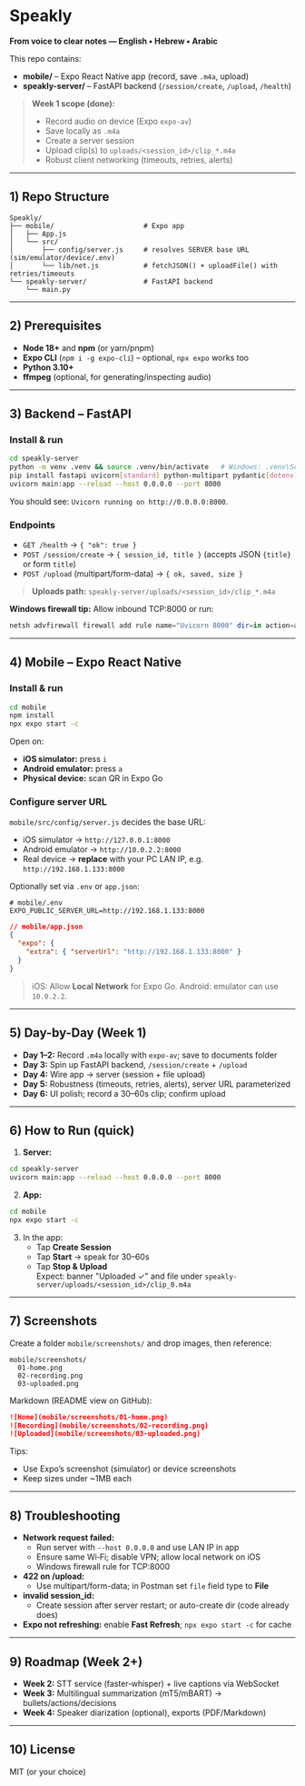 # Speakly
**From voice to clear notes — English • Hebrew • Arabic**

This repo contains:
- **mobile/** – Expo React Native app (record, save `.m4a`, upload)
- **speakly-server/** – FastAPI backend (`/session/create`, `/upload`, `/health`)

> **Week 1 scope (done):**
> - Record audio on device (Expo `expo-av`)
> - Save locally as `.m4a`
> - Create a server session
> - Upload clip(s) to `uploads/<session_id>/clip_*.m4a`
> - Robust client networking (timeouts, retries, alerts)

---

## 1) Repo Structure
```
Speakly/
├── mobile/                      # Expo app
│   ├── App.js
│   └── src/
│       ├── config/server.js     # resolves SERVER base URL (sim/emulator/device/.env)
│       └── lib/net.js           # fetchJSON() + uploadFile() with retries/timeouts
└── speakly-server/              # FastAPI backend
    └── main.py
```

---

## 2) Prerequisites
- **Node 18+** and **npm** (or yarn/pnpm)
- **Expo CLI** (`npm i -g expo-cli`) – optional, `npx expo` works too
- **Python 3.10+**
- **ffmpeg** (optional, for generating/inspecting audio)

---

## 3) Backend – FastAPI

### Install & run
```bash
cd speakly-server
python -m venv .venv && source .venv/bin/activate   # Windows: .venv\Scripts\activate
pip install fastapi uvicorn[standard] python-multipart pydantic[dotenv]
uvicorn main:app --reload --host 0.0.0.0 --port 8000
```
You should see: `Uvicorn running on http://0.0.0.0:8000`.

### Endpoints
- `GET /health` → `{ "ok": true }`
- `POST /session/create` → `{ session_id, title }` (accepts JSON `{title}` or form `title`)
- `POST /upload` (multipart/form-data) → `{ ok, saved, size }`

> **Uploads path:** `speakly-server/uploads/<session_id>/clip_*.m4a`

**Windows firewall tip:** Allow inbound TCP:8000 or run:
```powershell
netsh advfirewall firewall add rule name="Uvicorn 8000" dir=in action=allow protocol=TCP localport=8000
```

---

## 4) Mobile – Expo React Native

### Install & run
```bash
cd mobile
npm install
npx expo start -c
```
Open on:
- **iOS simulator:** press `i`
- **Android emulator:** press `a`
- **Physical device:** scan QR in Expo Go

### Configure server URL
`mobile/src/config/server.js` decides the base URL:
- iOS simulator → `http://127.0.0.1:8000`
- Android emulator → `http://10.0.2.2:8000`
- Real device → **replace** with your PC LAN IP, e.g. `http://192.168.1.133:8000`

Optionally set via `.env` or `app.json`:
```env
# mobile/.env
EXPO_PUBLIC_SERVER_URL=http://192.168.1.133:8000
```
```json
// mobile/app.json
{
  "expo": {
    "extra": { "serverUrl": "http://192.168.1.133:8000" }
  }
}
```

> iOS: Allow **Local Network** for Expo Go.  Android: emulator can use `10.0.2.2`.

---

## 5) Day-by-Day (Week 1)
- **Day 1–2:** Record `.m4a` locally with `expo-av`; save to documents folder
- **Day 3:** Spin up FastAPI backend, `/session/create` + `/upload`
- **Day 4:** Wire app → server (session + file upload)
- **Day 5:** Robustness (timeouts, retries, alerts), server URL parameterized
- **Day 6:** UI polish; record a 30–60s clip; confirm upload

---

## 6) How to Run (quick)
1) **Server:**
```bash
cd speakly-server
uvicorn main:app --reload --host 0.0.0.0 --port 8000
```
2) **App:**
```bash
cd mobile
npx expo start -c
```
3) In the app:
   - Tap **Create Session**
   - Tap **Start** → speak for 30–60s
   - Tap **Stop & Upload**  
   Expect: banner "Uploaded ✓" and file under `speakly-server/uploads/<session_id>/clip_0.m4a`

---

## 7) Screenshots
Create a folder `mobile/screenshots/` and drop images, then reference:

```
mobile/screenshots/
  01-home.png
  02-recording.png
  03-uploaded.png
```

Markdown (README view on GitHub):
```md
![Home](mobile/screenshots/01-home.png)
![Recording](mobile/screenshots/02-recording.png)
![Uploaded](mobile/screenshots/03-uploaded.png)
```

Tips:
- Use Expo’s screenshot (simulator) or device screenshots
- Keep sizes under ~1MB each

---

## 8) Troubleshooting
- **Network request failed:**
  - Run server with `--host 0.0.0.0` and use LAN IP in app
  - Ensure same Wi‑Fi; disable VPN; allow local network on iOS
  - Windows firewall rule for TCP:8000
- **422 on /upload:**
  - Use multipart/form-data; in Postman set `file` field type to **File**
- **invalid session_id:**
  - Create session after server restart; or auto-create dir (code already does)
- **Expo not refreshing:** enable **Fast Refresh**; `npx expo start -c` for cache

---

## 9) Roadmap (Week 2+)
- **Week 2:** STT service (faster‑whisper) + live captions via WebSocket
- **Week 3:** Multilingual summarization (mT5/mBART) → bullets/actions/decisions
- **Week 4:** Speaker diarization (optional), exports (PDF/Markdown)

---

## 10) License
MIT (or your choice)

